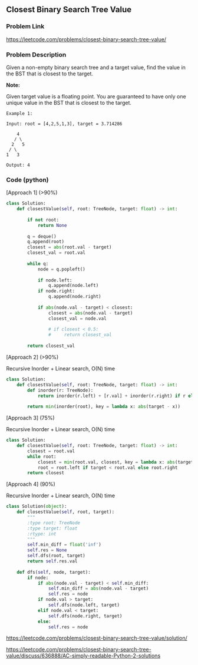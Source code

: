 ## Closest Binary Search Tree Value

### Problem Link

https://leetcode.com/problems/closest-binary-search-tree-value/

### Problem Description 

Given a non-empty binary search tree and a target value, find the value in the BST that is closest to the target.

**Note:**

Given target value is a floating point.
You are guaranteed to have only one unique value in the BST that is closest to the target.

```
Example 1:

Input: root = [4,2,5,1,3], target = 3.714286

    4
   / \
  2   5
 / \
1   3

Output: 4

```

### Code (python)

[Approach 1] (>90%)

```python
class Solution:
    def closestValue(self, root: TreeNode, target: float) -> int:
        
        if not root:
            return None
        
        q = deque()
        q.append(root)
        closest = abs(root.val - target)
        closest_val = root.val
        
        while q:
            node = q.popleft()
            
            if node.left:
                q.append(node.left)
            if node.right:
                q.append(node.right)
                
            if abs(node.val - target) < closest:
                closest = abs(node.val - target)
                closest_val = node.val
                
                # if closest < 0.5:
                #     return closest_val
                
        return closest_val
```

[Approach 2] (>90%)

Recursive Inorder + Linear search, O(N) time

```python
class Solution:
    def closestValue(self, root: TreeNode, target: float) -> int:
        def inorder(r: TreeNode):
            return inorder(r.left) + [r.val] + inorder(r.right) if r else []
        
        return min(inorder(root), key = lambda x: abs(target - x))
```

[Approach 3] (75%)

Recursive Inorder + Linear search, O(N) time

```python
class Solution:
    def closestValue(self, root: TreeNode, target: float) -> int:
        closest = root.val
        while root:
            closest = min(root.val, closest, key = lambda x: abs(target - x))
            root = root.left if target < root.val else root.right
        return closest
```

[Approach 4] (90%)

Recursive Inorder + Linear search, O(N) time

```python
class Solution(object):
    def closestValue(self, root, target):
        """
        :type root: TreeNode
        :type target: float
        :rtype: int
        """
        self.min_diff = float('inf')
        self.res = None
        self.dfs(root, target)
        return self.res.val
    
    def dfs(self, node, target):
        if node:
            if abs(node.val - target) < self.min_diff:
                self.min_diff = abs(node.val - target)
                self.res = node
            if node.val > target:
                self.dfs(node.left, target)
            elif node.val < target:
                self.dfs(node.right, target)
            else:
                self.res = node
```


https://leetcode.com/problems/closest-binary-search-tree-value/solution/

https://leetcode.com/problems/closest-binary-search-tree-value/discuss/636888/AC-simply-readable-Python-2-solutions

